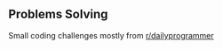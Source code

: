 ## Problems Solving

Small coding challenges mostly from [r/dailyprogrammer](https://www.reddit.com/r/dailyprogrammer/)
